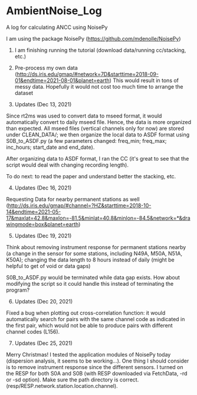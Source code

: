 # AmbientNoise_Log
A log for calculating ANCC using NoisePy

I am using the package NoisePy (https://github.com/mdenolle/NoisePy)

1. I am finishing running the tutorial (download data/running cc/stacking, etc.)

2. Pre-process my own data (http://ds.iris.edu/gmap/#network=7D&starttime=2018-09-01&endtime=2021-08-01&planet=earth)
   This would result in tons of messy data. Hopefully it would not cost too much time to arrange the dataset
   
3. Updates (Dec 13, 2021) 

Since rt2ms was used to convert data to mseed format, it would automatically convert to daily mseed file. 
Hence, the data is more organized than expected. All mseed files (vertical channels only for now) are stored under
CLEAN_DATA/; we then organize the local data to ASDF format using S0B_to_ASDF.py (a few parameters changed: freq_min; 
freq_max; inc_hours; start_date and end_date). 

After organizing data to ASDF format, I ran the CC (it's great to see that the script would deal with changing recording
length). 

To do next: to read the paper and understand better the stacking, etc. 

4. Updates (Dec 16, 2021)

Requesting Data for nearby permanent stations as well
(http://ds.iris.edu/gmap/#channel=?HZ&starttime=2018-10-14&endtime=2021-05-17&maxlat=42.8&maxlon=-81.5&minlat=40.8&minlon=-84.5&network=*&drawingmode=box&planet=earth)

5. Updates (Dec 19, 2021)

Think about removing instrument response for permanent stations nearby (a change in the sensor 
for some stations, including N49A, M50A, N51A, K50A); changing the data length to 8 hours instead
of daily (might be helpful to get of void or data gaps)

S0B_to_ASDF.py would be terminated while data gap exists. How about modifying the script so it could handle this 
instead of terminating the program? 

6. Updates (Dec 20, 2021)

Fixed a bug when plotting out cross-correlation function: it would automatically search for pairs with the same channel code 
as indicated in the first pair, which would not be able to produce pairs with different channel codes (L156). 

7. Updates (Dec 25, 2021)

Merry Christmas! I tested the application modules of NoisePy today (dispersion analysis, it seems to be working...). 
One thing I should consider is to remove instrument response since the different sensors. I turned on the RESP for both 
S0A and S0B (with RESP downloaded via FetchData, -rd or -sd option). Make sure the path directory is correct. 
(resp/RESP.network.station.location.channel).  


